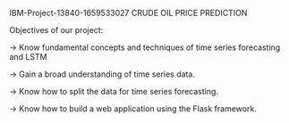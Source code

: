 IBM-Project-13840-1659533027
CRUDE OIL PRICE PREDICTION

Objectives of our project:

  -> Know fundamental concepts and techniques of time series forecasting and LSTM

  ->    Gain a broad understanding of time series data.

  ->   Know how to split the data for time series forecasting.

  ->   Know how to build a web application using the Flask framework.
